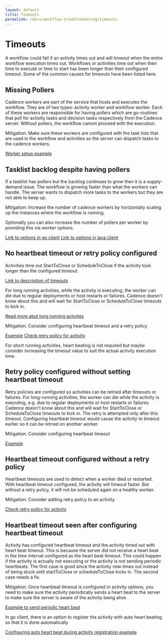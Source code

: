 ```yaml
---
layout: default
title: Timeouts
permalink: /docs/workflow-troubleshooting/timeouts
---
```


#  Timeouts

A workflow could fail if an activity times out and will timeout when the entire workflow execution times out. Workflows or activities time out when their time to execute or time to start has been longer than their configured timeout. Some of the common causes for timeouts have been listed here.

## Missing Pollers

Cadence workers are part of the service that hosts and executes the workflow. They are of two types: activity worker and workflow worker. Each of these workers are responsible for having pollers which are go-routines that poll for activity tasks and decision tasks respectively from the Cadence server. Without pollers, the workflow cannot proceed with the execution.

Mitigation: Make sure these workers are configured with the task lists that are used in the workflow and activities so the server can dispatch tasks to the cadence workers.

[Worker setup example](https://github.com/cadence-workflow/cadence-samples/blob/master/cmd/samples/pageflow/main.go#L18)

## Tasklist backlog despite having pollers

If a tasklist has pollers but the backlog continues to grow then it is a supply-demand issue. The workflow is growing faster than what the workers can handle. The server wants to dispatch more tasks to the workers but they are not able to keep up.

Mitigation: Increase the number of cadence workers by horizontally scaling up the instances where the workflow is running.

Optionally you can also increase the number of pollers per worker by providing this via worker options.

[Link to options in go client](https://pkg.go.dev/go.uber.org/cadence@v1.2.9/internal#WorkerOptions)
[Link to options in java client](https://github.com/cadence-workflow/cadence-java-client/blob/master/src/main/java/com/uber/cadence/internal/worker/PollerOptions.java#L124)

## No heartbeat timeout or retry policy configured

Activities time out StartToClose or ScheduleToClose if the activity took longer than the configured timeout.

[Link to description of timeouts](https://cadenceworkflow.io/docs/concepts/activities/#timeouts)

For long running activities, while the activity is executing, the worker can die due to regular deployments or host restarts or failures. Cadence doesn't know about this and will wait for StartToClose or ScheduleToClose timeouts to kick in.

[Read more abut long running activites](https://cadenceworkflow.io/docs/concepts/activities/#long-running-activities)

Mitigation: Consider configuring heartbeat timeout and a retry policy

[Example](https://github.com/cadence-workflow/cadence-samples/blob/df6f7bdba978d6565ad78e9f86d9cd31dfac9f78/cmd/samples/expense/workflow.go#L23)
[Check retry policy for activity](https://cadenceworkflow.io/docs/concepts/activities/#retries)

For short running activities, heart beating is not required but maybe consider increasing the timeout value to suit the actual activity execution time.

## Retry policy configured without setting heartbeat timeout

Retry policies are configured so activities can be retried after timeouts or failures. For long-running activities, the worker can die while the activity is executing, e.g. due to regular deployments or host restarts or failures. Cadence doesn't know about this and will wait for StartToClose or ScheduleToClose timeouts to kick in. The retry is attempted only after this timeout. Configuring heartbeat timeout would cause the activity to timeout earlier so it can be retried on another worker.

Mitigation: Consider configuring heartbeat timeout

[Example](https://github.com/cadence-workflow/cadence-samples/blob/df6f7bdba978d6565ad78e9f86d9cd31dfac9f78/cmd/samples/expense/workflow.go#L23)

## Heartbeat timeout configured without a retry policy

Heartbeat timeouts are used to detect when a worker died or restarted. With heartbeat timeout configured, the activity will timeout faster. But without a retry policy, it will not be scheduled again on a healthy worker.

Mitigation: Consider adding retry policy to an activity

[Check retry policy for activity](https://cadenceworkflow.io/docs/concepts/activities/#retries)

## Heartbeat timeout seen after configuring heartbeat timeout

Activity has configured heartbeat timeout and the activity timed out with heart beat timeout. This is because the server did not receive a heart beat in the time interval configured as the heart beat timeout. This could happen if the activity is actually not executing or the activity is not sending periodic heartbeats. The first case is good since the activity now times out instead of being stuck until startToClose or scheduleToClose kicks in. The second case needs a fix.

Mitigation: Once heartbeat timeout is configured in activity options, you need to make sure the activity periodically sends a heart beat to the server to make sure the server is aware of the activity being alive.

[Example to send periodic heart beat](https://github.com/cadence-workflow/cadence-samples/blob/df6f7bdba978d6565ad78e9f86d9cd31dfac9f78/cmd/samples/fileprocessing/activities.go#L111)

In go client, there is an option to register the activity with auto heart beating so that it is done automatically

[Configuring auto heart beat during activity registration example](https://pkg.go.dev/go.uber.org/cadence@v1.2.9/internal#WorkerOptions)
